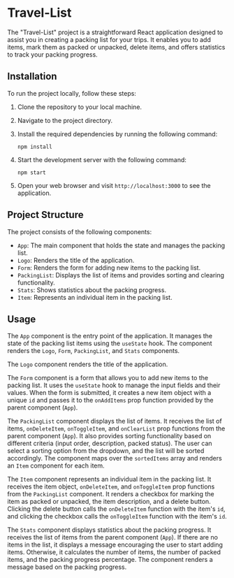 # Travel-List 

The "Travel-List" project is a straightforward React application designed to assist you in creating a packing list for your trips. It enables you to add items, mark them as packed or unpacked, delete items, and offers statistics to track your packing progress.


## Installation

To run the project locally, follow these steps:

1. Clone the repository to your local machine.
2. Navigate to the project directory.
3. Install the required dependencies by running the following command:

   ```shell
   npm install
   ```

4. Start the development server with the following command:

   ```shell
   npm start
   ```

5. Open your web browser and visit `http://localhost:3000` to see the application.

## Project Structure

The project consists of the following components:

- `App`: The main component that holds the state and manages the packing list.
- `Logo`: Renders the title of the application.
- `Form`: Renders the form for adding new items to the packing list.
- `PackingList`: Displays the list of items and provides sorting and clearing functionality.
- `Stats`: Shows statistics about the packing progress.
- `Item`: Represents an individual item in the packing list.

## Usage

The `App` component is the entry point of the application. It manages the state of the packing list items using the `useState` hook. The component renders the `Logo`, `Form`, `PackingList`, and `Stats` components.

The `Logo` component renders the title of the application.

The `Form` component is a form that allows you to add new items to the packing list. It uses the `useState` hook to manage the input fields and their values. When the form is submitted, it creates a new item object with a unique `id` and passes it to the `onAddItems` prop function provided by the parent component (`App`).

The `PackingList` component displays the list of items. It receives the list of items, `onDeleteItem`, `onToggleItem`, and `onClearList` prop functions from the parent component (`App`). It also provides sorting functionality based on different criteria (input order, description, packed status). The user can select a sorting option from the dropdown, and the list will be sorted accordingly. The component maps over the `sortedItems` array and renders an `Item` component for each item.

The `Item` component represents an individual item in the packing list. It receives the item object, `onDeleteItem`, and `onToggleItem` prop functions from the `PackingList` component. It renders a checkbox for marking the item as packed or unpacked, the item description, and a delete button. Clicking the delete button calls the `onDeleteItem` function with the item's `id`, and clicking the checkbox calls the `onToggleItem` function with the item's `id`.

The `Stats` component displays statistics about the packing progress. It receives the list of items from the parent component (`App`). If there are no items in the list, it displays a message encouraging the user to start adding items. Otherwise, it calculates the number of items, the number of packed items, and the packing progress percentage. The component renders a message based on the packing progress.

